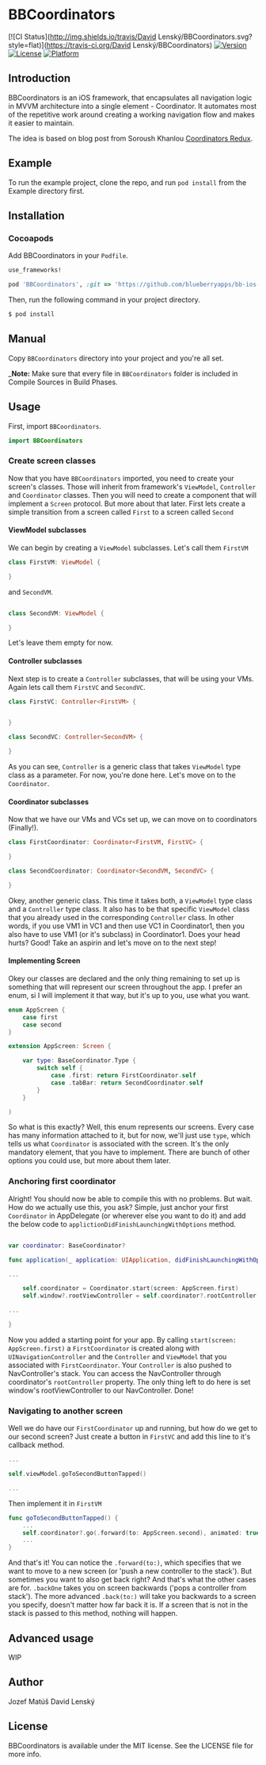 # BBCoordinators

[![CI Status](http://img.shields.io/travis/David Lenský/BBCoordinators.svg?style=flat)](https://travis-ci.org/David Lenský/BBCoordinators)
[![Version](https://img.shields.io/cocoapods/v/BBCoordinators.svg?style=flat)](http://cocoapods.org/pods/BBCoordinators)
[![License](https://img.shields.io/cocoapods/l/BBCoordinators.svg?style=flat)](http://cocoapods.org/pods/BBCoordinators)
[![Platform](https://img.shields.io/cocoapods/p/BBCoordinators.svg?style=flat)](http://cocoapods.org/pods/BBCoordinators)

## Introduction

BBCoordinators is an iOS framework, that encapsulates all navigation logic in MVVM architecture into a single element - Coordinator. It automates most of the repetitive work around creating a working navigation flow and makes it easier to maintain.

The idea is based on blog post from Soroush Khanlou [Coordinators Redux](http://khanlou.com/2015/10/coordinators-redux/).

## Example

To run the example project, clone the repo, and run `pod install` from the Example directory first.

## Installation

### Cocoapods

Add BBCoordinators in your `Podfile`.

```ruby
use_frameworks!

pod 'BBCoordinators', :git => 'https://github.com/blueberryapps/bb-ios-coordinators.git'
```

Then, run the following command in your project directory.

```bash
$ pod install
```

## Manual

Copy `BBCoordinators` directory into your project and you're all set.

_**Note:** Make sure that every file in `BBCoordinators` folder is included in Compile Sources in Build Phases.

## Usage

First, import `BBCoordinators`.

```swift
import BBCoordinators
```

### Create screen classes

Now that you have `BBCoordinators` imported, you need to create your screen's classes. Those will inherit from framework's `ViewModel`, `Controller` and `Coordinator` classes. Then you will need to create a component that will implement a `Screen` protocol. But more about that later. First lets create a simple transition from a screen called `First` to a screen called `Second`

#### ViewModel subclasses

We can begin by creating a `ViewModel` subclasses. Let's call them `FirstVM`

```swift
class FirstVM: ViewModel {

}

```

and `SecondVM`.

```swift

class SecondVM: ViewModel {

}
```

Let's leave them empty for now.

#### Controller subclasses

Next step is to create a `Controller` subclasses, that will be using your VMs. Again lets call them `FirstVC` and `SecondVC`.

```swift
class FirstVC: Controller<FirstVM> {


}

class SecondVC: Controller<SecondVM> {

}
```

As you can see, `Controller` is a generic class that takes `ViewModel` type class as a parameter. For now, you're done here. Let's move on to the `Coordinator`.

#### Coordinator subclasses

Now that we have our VMs and VCs set up, we can move on to coordinators (Finally!).

```swift
class FirstCoordinator: Coordinator<FirstVM, FirstVC> {

}

class SecondCoordinator: Coordinator<SecondVM, SecondVC> {

}
```

Okey, another generic class. This time it takes both, a `ViewModel` type class and a `Controller` type class. It also has to be that specific `ViewModel` class that you already used in the corresponding `Controller` class. In other words, if you use VM1 in VC1 and then use VC1 in Coordinator1, then you also have to use VM1 (or it's subclass) in Coordinator1. Does your head hurts? Good! Take an aspirin and let's move on to the next step!

#### Implementing Screen

Okey our classes are declared and the only thing remaining to set up is something that will represent our screen throughout the app. I prefer an enum, si I will implement it that way, but it's up to you, use what you want.

```swift
enum AppScreen {
	case first
	case second
}

extension AppScreen: Screen {

	var type: BaseCoordinator.Type {
		switch self {
			case .first: return FirstCoordinator.self
			case .tabBar: return SecondCoordinator.self
		}
	}

)
```
So what is this exactly? Well, this enum represents our screens. Every case has many information attached to it, but for now, we'll just use `type`, which tells us what `Coordinator` is associated with the screen. It's the only mandatory element, that you have to implement. There are bunch of other options you could use, but more about them later.

### Anchoring first coordinator

Alright! You should now be able to compile this with no problems. But wait. How do we actually use this, you ask? Simple, just anchor your first `Coordinator` in AppDelegate (or wherever else you want to do it) and add the below code to `applictionDidFinishLaunchingWithOptions` method.

```swift

var coordinator: BaseCoordinator?

func application(_ application: UIApplication, didFinishLaunchingWithOptions launchOptions: [UIApplicationLaunchOptionsKey: Any]?) -> Bool {

...

	self.coordinator = Coordinator.start(screen: AppScreen.first)
	self.window?.rootViewController = self.coordinator?.rootController

...

}
```

Now you added a starting point for your app. By calling `start(screen: AppScreen.first)` a `FirstCoordinator` is created along with `UINavigationController` and the `Controller` and `ViewModel` that you associated with `FirstCoordinator`. Your `Controller` is also pushed to NavController's stack. You can access the NavController through coordinator's `rootController` property. The only thing left to do here is set window's rootViewController to our NavController. Done!

### Navigating to another screen

Well we do have our `FirstCoordinator` up and running, but how do we get to our second screen? Just create a button in `FirstVC` and add this line to it's callback method.

```swift
...

self.viewModel.goToSecondButtonTapped()

...
```

Then implement it in `FirstVM`

```swift
func goToSecondButtonTapped() {
	...
	self.coordinator?.go(.forward(to: AppScreen.second), animated: true)
	...
}

```

And that's it! You can notice the `.forward(to:)`, which specifies that we want to move to a new screen (or 'push a new controller to the stack'). But sometimes you want to also get back right? And that's what the other cases are for. `.backOne` takes you on screen backwards ('pops a controller from stack'). The more advanced `.back(to:)` will take you backwards to a screen you specify, doesn't matter how far back it is. If a screen that is not in the stack is passed to this method, nothing will happen.

## Advanced usage

WIP

## Author

Jozef Matúš
David Lenský

## License

BBCoordinators is available under the MIT license. See the LICENSE file for more info.
